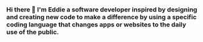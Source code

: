 ### Hi there 👋 I'm Eddie a software developer inspired by designing and creating new code to make a difference by using a specific coding language that changes apps or websites to the daily use of the public.
